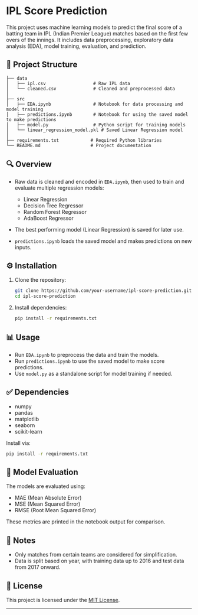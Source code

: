 # IPL Score Prediction

This project uses machine learning models to predict the final score of a batting team in IPL (Indian Premier League) matches based on the first few overs of the innings. It includes data preprocessing, exploratory data analysis (EDA), model training, evaluation, and prediction.

## 📁 Project Structure

```
├── data
│   ├── ipl.csv                  # Raw IPL data
│   └── cleaned.csv              # Cleaned and preprocessed data
│
├── src
│   ├── EDA.ipynb                # Notebook for data processing and model training
│   ├── predictions.ipynb        # Notebook for using the saved model to make predictions
│   ├── model.py                 # Python script for training models
│   └── linear_regression_model.pkl # Saved Linear Regression model
│
├── requirements.txt            # Required Python libraries
└── README.md                   # Project documentation
```

## 🔍 Overview

- Raw data is cleaned and encoded in `EDA.ipynb`, then used to train and evaluate multiple regression models:
  - Linear Regression
  - Decision Tree Regressor
  - Random Forest Regressor
  - AdaBoost Regressor

- The best performing model (Linear Regression) is saved for later use.

- `predictions.ipynb` loads the saved model and makes predictions on new inputs.

## ⚙️ Installation

1. Clone the repository:
   ```bash
   git clone https://github.com/your-username/ipl-score-prediction.git
   cd ipl-score-prediction
   ```

2. Install dependencies:
   ```bash
   pip install -r requirements.txt
   ```

## 📊 Usage

- Run `EDA.ipynb` to preprocess the data and train the models.
- Run `predictions.ipynb` to use the saved model to make score predictions.
- Use `model.py` as a standalone script for model training if needed.

## ✅ Dependencies

- numpy  
- pandas  
- matplotlib  
- seaborn  
- scikit-learn  

Install via:
```bash
pip install -r requirements.txt
```

## 🧐 Model Evaluation

The models are evaluated using:
- MAE (Mean Absolute Error)
- MSE (Mean Squared Error)
- RMSE (Root Mean Squared Error)

These metrics are printed in the notebook output for comparison.

## 📌 Notes

- Only matches from certain teams are considered for simplification.
- Data is split based on year, with training data up to 2016 and test data from 2017 onward.

## 📄 License

This project is licensed under the [MIT License](LICENSE).

---
